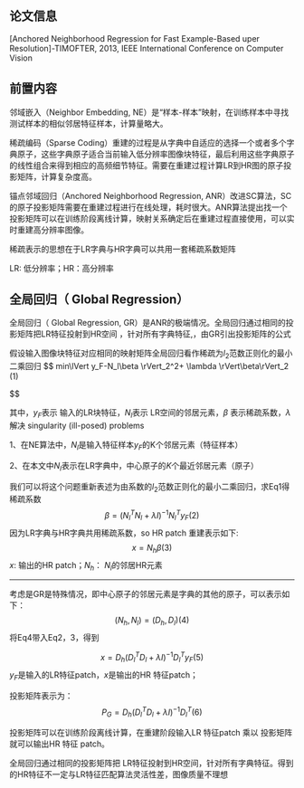 ## 论文信息



[Anchored Neighborhood Regression for Fast Example-Based uper Resolution]-TIMOFTER, 2013, IEEE International Conference on Computer Vision 



## 前置内容

邻域嵌入（Neighbor Embedding, NE）是“样本-样本”映射，在训练样本中寻找测试样本的相似邻居特征样本，计算量略大。

稀疏编码（Sparse Coding）重建的过程是从字典中自适应的选择一个或者多个字典原子，这些字典原子适合当前输入低分辨率图像块特征，最后利用这些字典原子的线性组合来得到相应的高频细节特征。需要在重建过程计算LR到HR图的原子投影矩阵，计算复杂度高。

锚点邻域回归（Anchored Neighborhood Regression, ANR）改进SC算法，SC的原子投影矩阵需要在重建过程进行在线处理，耗时很大。ANR算法提出找一个投影矩阵可以在训练阶段离线计算，映射关系确定后在重建过程直接使用，可以实时重建高分辨率图像。

稀疏表示的思想在于LR字典与HR字典可以共用一套稀疏系数矩阵

LR: 低分辨率；HR：高分辨率

## 全局回归（ **Global Regression**） 



全局回归（ Global Regression, GR）是ANR的极端情况。全局回归通过相同的投影矩阵把LR特征投射到HR空间 ，针对所有字典特征,，由GR引出投影矩阵的公式

假设输入图像块特征对应相同的映射矩阵全局回归看作稀疏为$l_2$范数正则化的最小二乘回归
$$
min\lVert y_F-N_l\beta \rVert_2^2+ \lambda \rVert\beta\rVert_2 (1)
$$


其中，$y_F$表示 输入的LR块特征，$N_l$表示 LR空间的邻居元素，$\beta$ 表示稀疏系数，$\lambda$解决 singularity (ill-posed) problems



1、在NE算法中，$N_l$是输入特征样本$y_F$的K个邻居元素（特征样本）

2、在本文中$N_l$表示在LR字典中，中心原子的$K$个最近邻居元素（原子）





我们可以将这个问题重新表述为由系数的$l_2$范数正则化的最小二乘回归，求Eq1得稀疏系数
$$
β = (N_l^T N_l + λI)^{−1}N_l^T y_F (2)
$$
因为LR字典与HR字典共用稀疏系数，so HR patch 重建表示如下:
$$
x = N_h \beta(3)
$$
$x$: 输出的HR patch；$N_h$：  $N_l$的邻居HR元素

---



考虑是GR是特殊情况，即中心原子的邻居元素是字典的其他的原子，可以表示如下：
$$
(N_h, N_l)=(D_h, D_l)(4)
$$
将Eq4带入Eq2，3，得到


$$
x = D_h(D_l^T D_l + λI)^{−1}D_l^T y_F(5)
$$
$y_F$是输入的LR特征patch，$x$是输出的HR 特征patch；

投影矩阵表示为：
$$
P_G = D_h(D_l^T D_l + λI)^{−1}D_l^T(6)
$$


投影矩阵可以在训练阶段离线计算，在重建阶段输入LR 特征patch  乘以  投影矩阵 就可以输出HR 特征 patch。

全局回归通过相同的投影矩阵把 LR特征投射到HR空间，针对所有字典特征。得到的HR特征不一定与LR特征匹配算法灵活性差，图像质量不理想

